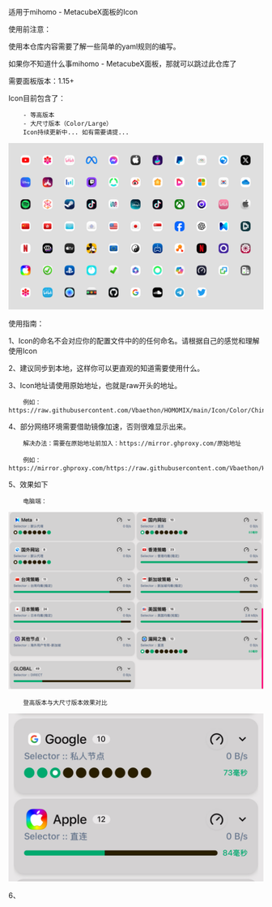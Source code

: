 适用于mihomo - MetacubeX面板的Icon

使用前注意：

使用本仓库内容需要了解一些简单的yaml规则的编写。

如果你不知道什么事mihomo - MetacubeX面板，那就可以跳过此仓库了

需要面板版本：1.15+


Icon目前包含了：

        - 等高版本 
        - 大尺寸版本（Color/Large）
        Icon持续更新中... 如有需要请提...
![预览](./Icon/preview.png)

使用指南：

1、Icon的命名不会对应你的配置文件中的的任何命名。请根据自己的感觉和理解使用Icon

2、建议同步到本地，这样你可以更直观的知道需要使用什么。

3、Icon地址请使用原始地址，也就是raw开头的地址。

        例如：https://raw.githubusercontent.com/Vbaethon/HOMOMIX/main/Icon/Color/China.png

4、部分网络环境需要借助镜像加速，否则很难显示出来。

        解决办法：需要在原始地址前加入：https://mirror.ghproxy.com/原始地址
        
        例如：https://mirror.ghproxy.com/https://raw.githubusercontent.com/Vbaethon/HOMOMIX/main/Icon/Color/China.png

5、效果如下

        电脑端：
![效果1](./Icon/Setup_1.png)

        登高版本与大尺寸版本效果对比
![大小对比](./Icon/Setup_3.png)

6、
